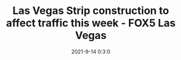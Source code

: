 ---
"title": "Las Vegas Strip construction to affect traffic this week - FOX5 Las Vegas"
"date": "2021-9-14 0:3:0"
"feed_name": "GOOGLENEWS"
"feed_website": "https://news.google.com/rss/search?q=oil%26gas%7Cdrilling%7Cmining%7Cconstruction%7Cindustrial&hl=en-US&gl=US&ceid=US:en"
"feed_rss": "https://news.google.com/rss/search?q=oil%26gas%7Cdrilling%7Cmining%7Cconstruction%7Cindustrial&hl=en-US&gl=US&ceid=US:en"
"link": "https://www.fox5vegas.com/news/las-vegas-strip-construction-to-affect-traffic-this-week/article_35dc7cc0-14ef-11ec-96c5-a34648a4db03.html"
"file": "_posts/2021-1-1-c5b06d7bc83e9c57c6c78dd0d81d18fb572868cb.md"
"accident": "0"
"drilling": "0"
---